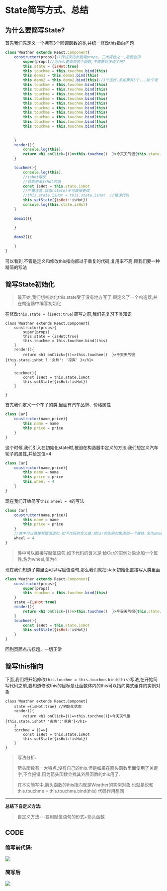 # State简写方式、总结

## 为什么要简写State?

首先我们先定义一个拥有3个回调函数的类,并统一修改this指向问题

```jsx
class Weather extends React.Component{
	constructor(props){//传进来的参数用props，三大属性之一,后面会讲
		super(props)//为什么要调用这个函数,不需要我多说了吧?
		this.state = {isHot:true}
		this.touchme = this.touchme.bind(this)
		this.demo1 = this.demo1.bind(this)
		this.demo2 = this.demo2.bind(this)//3个还好,多如果有5个...10个呢
		this.touchme = this.touchme.bind(this)
		this.touchme = this.touchme.bind(this)
		this.touchme = this.touchme.bind(this)
		this.touchme = this.touchme.bind(this)
		this.touchme = this.touchme.bind(this)
		this.touchme = this.touchme.bind(this)
		this.touchme = this.touchme.bind(this)
		this.touchme = this.touchme.bind(this)
		this.touchme = this.touchme.bind(this)
		this.touchme = this.touchme.bind(this)
        
        
	}
	render(){
        console.log(this);
		return <h1 onClick={()=>this.touchme()  }>今天天气很{this.state.isHot ? '炎热': '凉爽' }</h1>
	}

    touchme(){
        console.log(this);
		//ishot取反
		//获取原来ishot的值
		const isHot = this.state.isHot
		//严重注意,状态(state)不可直接更改
		//this.state.isHot = this.state.isHot  //错误代码
		this.setState({isHot:!isHot})
		console.log(this.state.isHot)
    }
    
    demo1(){
        
    }
    
    demo2(){
        
    }
}
```

可以看到,不管是定义和修改this指向都过于重复的代码,复用率不高,顾我们要一种精简的写法





## 简写State初始化

> 最开始,我们想初始化this.state受于没有地方写了,顾定义了一个构造器,并在构造器中编写初始化

在修改`this.state = {isHot:true}`简写之前,我们先复习下类知识

```
class Weather extends React.Component{
	constructor(props){
		super(props)
		this.state = {isHot:true}
		this.touchme = this.touchme.bind(this)   
	}
	render(){  
		return <h1 onClick={()=>this.touchme()  }>今天天气很{this.state.isHot ? '炎热': '凉爽' }</h1>
	}

    touchme(){
		const isHot = this.state.isHot
		this.setState({isHot:!isHot})
    }
    
}
```



首先我们定义一个车子的类,里面有汽车品牌、价格属性

```jsx
class Car{
	coustructor(name,price){
		this.name = name
		this.price = price
	}
}
```

这个时候,我们引入在初始化state时,被迫在构造器中定义的方法:我们想定义汽车轮子的属性,并给定值=4

```jsx
class Car{
	coustructor(name,price){
		this.name = name
		this.price = price
		this.wheel = 4
	}
}
```

现在我们开始简写`this.wheel = 4`的写法

```jsx
class Car{
	coustructor(name,price){
		this.name = name
		this.price = price
	}
	//类中可以直接写赋值语句,如下代码的含义是:给Car的实例对象添加一个属性,名为wheel,值为4
	wheel = 4
}
```

> 类中可以直接写赋值语句,如下代码的含义是:给Car的实例对象添加一个属性,名为wheel,值为4

现在我们知道了类里面可以写赋值语句,那么我们就把state初始化直接写入类里面

```jsx
class Weather extends React.Component{
	constructor(props){
		super(props)
		this.touchme = this.touchme.bind(this)   
	}
    state ={isHot:true}
	render(){  
		return <h1 onClick={()=>this.touchme()  }>今天天气很{this.state.isHot ? '炎热': '凉爽' }</h1>
	}
    touchme(){
		const isHot = this.state.isHot
		this.setState({isHot:!isHot})
    }
}
```

回到页面点击标题，一切正常



## 简写this指向

下面,我们将开始修改`this.touchme = this.touchme.bind(this)`写法,在开始简写代码之前,要知道修改this的目标是让函数体内的this可以指向类式组件的实例对象

```
class Weather extends React.Componet{
	state ={isHot:true} //初始化状态
	render(){
		return <h1 onClick={()=>this.torchme()}>今天天气很{this.state.ishot? '炎热':'凉爽'}</h1>
	}
	torchme = ()=>{
		const isHot = this.state.isHot
		this.setState({isHot:!isHot})
	}
}
```

> 写法分析:
>
> 箭头函数有一大特点,没有自己的this.但是如果在箭头函数里面使用了关键字,不会报错,因为箭头函数会找其外层函数的this用了.
>
> 在本次简写中,箭头函数的this指向就是Weather的实例对象,也就是说和this.touchme = this.touchme.bind(this) 代码作用想同

----

**总结下自定义方法:**

> 自定义方法---要用赋值语句的形式+箭头函数



## CODE

### 简写前代码:

![](F:\Project\Javascript\UI\React_LearnCode\08_state简写_总结\picture\code_faild.png)





### 简写后

![](F:\Project\Javascript\UI\React_LearnCode\08_state简写_总结\picture\code_success.png)